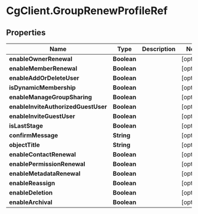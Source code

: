 # CgClient.GroupRenewProfileRef

## Properties

Name | Type | Description | Notes
------------ | ------------- | ------------- | -------------
**enableOwnerRenewal** | **Boolean** |  | [optional] 
**enableMemberRenewal** | **Boolean** |  | [optional] 
**enableAddOrDeleteUser** | **Boolean** |  | [optional] 
**isDynamicMembership** | **Boolean** |  | [optional] 
**enableManageGroupSharing** | **Boolean** |  | [optional] 
**enableInviteAuthorizedGuestUser** | **Boolean** |  | [optional] 
**enableInviteGuestUser** | **Boolean** |  | [optional] 
**isLastStage** | **Boolean** |  | [optional] 
**confirmMessage** | **String** |  | [optional] 
**objectTitle** | **String** |  | [optional] 
**enableContactRenewal** | **Boolean** |  | [optional] 
**enablePermissionRenewal** | **Boolean** |  | [optional] 
**enableMetadataRenewal** | **Boolean** |  | [optional] 
**enableReassign** | **Boolean** |  | [optional] 
**enableDeletion** | **Boolean** |  | [optional] 
**enableArchival** | **Boolean** |  | [optional] 


